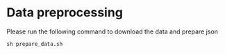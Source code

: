 # Data preprocessing

Please run the following command to download the data and prepare json

```
sh prepare_data.sh
```
